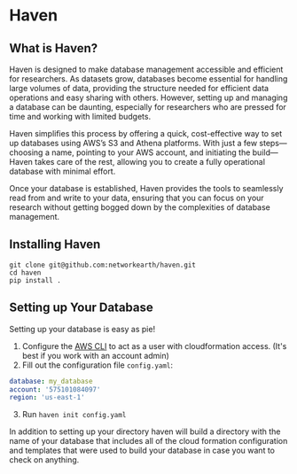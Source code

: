 # Haven

## What is Haven?

Haven is designed to make database management accessible and efficient for researchers. As datasets grow, databases become essential for handling large volumes of data, providing the structure needed for efficient data operations and easy sharing with others. However, setting up and managing a database can be daunting, especially for researchers who are pressed for time and working with limited budgets.

Haven simplifies this process by offering a quick, cost-effective way to set up databases using AWS’s S3 and Athena platforms. With just a few steps—choosing a name, pointing to your AWS account, and initiating the build—Haven takes care of the rest, allowing you to create a fully operational database with minimal effort.

Once your database is established, Haven provides the tools to seamlessly read from and write to your data, ensuring that you can focus on your research without getting bogged down by the complexities of database management.

## Installing Haven

```
git clone git@github.com:networkearth/haven.git
cd haven
pip install .
```

## Setting up Your Database

Setting up your database is easy as pie! 

1. Configure the [AWS CLI](https://aws.amazon.com/cli/) to act as a user with cloudformation access. (It's best if you work with an account admin)
2. Fill out the configuration file `config.yaml`:

```yaml
database: my_database
account: '575101084097'
region: 'us-east-1'
```

3. Run `haven init config.yaml`

In addition to setting up your directory haven will build a directory with the name of your database that includes all of the cloud formation configuration and templates that were used to build your database in case you want to check on anything. 


